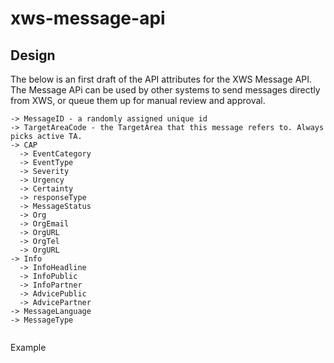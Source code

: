 # xws-message-api

## Design

The below is an first draft of the API attributes for the XWS Message API. The Message APi can be used by other systems to send messages directly from XWS, or queue them up for manual review and approval.

~~~~
-> MessageID - a randomly assigned unique id
-> TargetAreaCode - the TargetArea that this message refers to. Always picks active TA.
-> CAP
  -> EventCategory
  -> EventType
  -> Severity
  -> Urgency
  -> Certainty
  -> responseType
  -> MessageStatus
  -> Org
  -> OrgEmail
  -> OrgURL
  -> OrgTel
  -> OrgURL
-> Info
  -> InfoHeadline
  -> InfoPublic
  -> InfoPartner
  -> AdvicePublic
  -> AdvicePartner
-> MessageLanguage
-> MessageType


~~~~

Example

~~~~


~~~~
